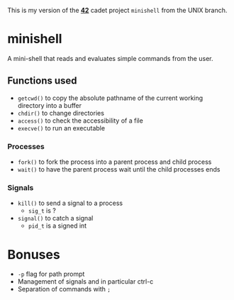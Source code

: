 This is my version of the **[42](https://www.42.us.org/)** cadet project `minishell` from the UNIX branch.

# minishell
A mini-shell that reads and evaluates simple commands from the user.

## Functions used
* `getcwd()` to copy the absolute pathname of the current working directory into a buffer
* `chdir()` to change directories
* `access()` to check the accessibility of a file
* `execve()` to run an executable
### Processes
* `fork()` to fork the process into a parent process and child process
* `wait()` to have the parent process wait until the child processes ends
### Signals
* `kill()` to send a signal to a process
    * `sig_t` is ?
* `signal()` to catch a signal
    * `pid_t` is a signed int

# Bonuses
* `-p` flag for path prompt
* Management of signals and in particular ctrl-c
* Separation of commands with `;`
